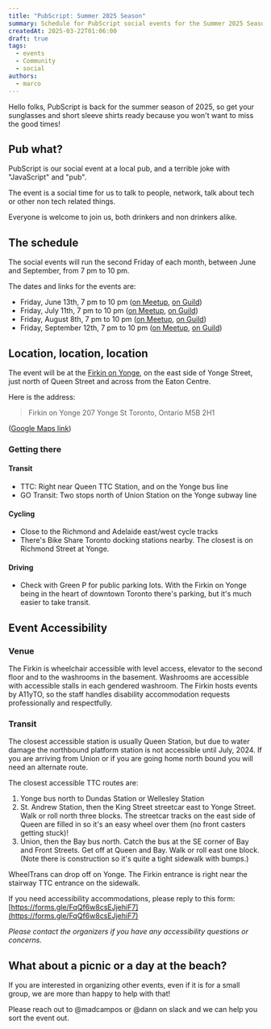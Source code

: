 ```yaml
---
title: "PubScript: Summer 2025 Season"
summary: Schedule for PubScript social events for the Summer 2025 Season
createdAt: 2025-03-22T01:06:00
draft: true
tags:
  - events
  - Community
  - social
authors:
  - marco
---
```


Hello folks, PubScript is back for the summer season of 2025, so get your sunglasses and short sleeve shirts ready because you won't want to miss the good times!

## Pub what?

PubScript is our social event at a local pub, and a terrible joke with "JavaScript" and "pub".

The event is a social time for us to talk to people, network, talk about tech or other non tech related things.

Everyone is welcome to join us, both drinkers and non drinkers alike.

## The schedule

The social events will run the second Friday of each month, between June and September, from 7 pm to 10 pm.

The dates and links for the events are:

- Friday, June 13th, 7 pm to 10 pm ([on Meetup](https://www.meetup.com/torontojs/events/306859406/), [on Guild](https://guild.host/events/pubscript-june-2025-hyx6pm))
- Friday, July 11th, 7 pm to 10 pm ([on Meetup](https://www.meetup.com/torontojs/events/306859409/), [on Guild](https://guild.host/events/pubscript-july-2025-br5jfj))
- Friday, August 8th, 7 pm to 10 pm ([on Meetup](https://www.meetup.com/torontojs/events/306859416/), [on Guild](https://guild.host/events/pubscript-august-2025-974jlw))
- Friday, September 12th, 7 pm to 10 pm ([on Meetup](https://www.meetup.com/torontojs/events/306859418/), [on Guild](https://guild.host/events/pubscript-september-k2oozp))

## Location, location, location

The event will be at the [Firkin on Yonge](https://maps.app.goo.gl/6DrQA22QiPYMf6FG9), on the east side of Yonge Street, just north of Queen Street and across from the Eaton Centre.

Here is the address:

> Firkin on Yonge
> 207 Yonge St
> Toronto, Ontario
> M5B 2H1

([Google Maps link](https://maps.app.goo.gl/6DrQA22QiPYMf6FG9))

### Getting there

#### Transit

- TTC: Right near Queen TTC Station, and on the Yonge bus line
- GO Transit: Two stops north of Union Station on the Yonge subway line

#### Cycling

- Close to the Richmond and Adelaide east/west cycle tracks
- There's Bike Share Toronto docking stations nearby. The closest is on Richmond Street at Yonge.

#### Driving

- Check with Green P for public parking lots. With the Firkin on Yonge being in the heart of downtown Toronto there's parking, but it's much easier to take transit.

## Event Accessibility

### Venue

The Firkin is wheelchair accessible with level access, elevator to the second floor and to the washrooms in the basement. Washrooms are accessible with accessible stalls in each gendered washroom. The Firkin hosts events by A11yTO, so the staff handles disability accommodation requests professionally and respectfully.

### Transit

The closest accessible station is usually Queen Station, but due to water damage the northbound platform station is not accessible until July, 2024. If you are arriving from Union or if you are going home north bound you will need an alternate route.

The closest accessible TTC routes are:

1. Yonge bus north to Dundas Station or Wellesley Station
2. St. Andrew Station, then the King Street streetcar east to Yonge Street. Walk or roll north three blocks. The streetcar tracks on the east side of Queen are filled in so it's an easy wheel over them (no front casters getting stuck)!
3. Union, then the Bay bus north. Catch the bus at the SE corner of Bay and Front Streets. Get off at Queen and Bay. Walk or roll east one block. (Note there is construction so it's quite a tight sidewalk with bumps.)

WheelTrans can drop off on Yonge. The Firkin entrance is right near the stairway TTC entrance on the sidewalk.

If you need accessibility accommodations, please reply to this form: [https://forms.gle/FqQf6w8csEJjehiF7](https://forms.gle/FqQf6w8csEJjehiF7)

_Please contact the organizers if you have any accessibility questions or concerns._

## What about a picnic or a day at the beach?

If you are interested in organizing other events, even if it is for a small group, we are more than happy to help with that!

Please reach out to @madcampos or @dann on slack and we can help you sort the event out.
